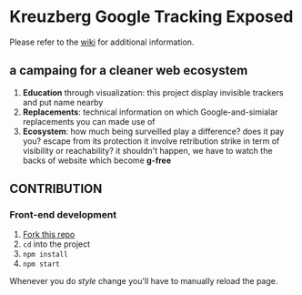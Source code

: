 # Kreuzberg Google Tracking Exposed

Please refer to the [wiki](https://github.com/tracking-exposed/krgotrex/wiki) for additional information.

## a campaing for a cleaner web ecosystem

1. **Education** through visualization: this project display invisible trackers and put name nearby
2. **Replacements**: technical information on which Google-and-simialar replacements you can made use of
3. **Ecosystem**: how much being surveilled play a difference? does it pay you? escape from its protection it involve retribution strike in term of visibility or reachability? it shouldn't happen, we have to watch the backs of website which become **g-free**

## CONTRIBUTION

### Front-end development

1. [Fork this repo](https://help.github.com/articles/fork-a-repo/)
2. `cd` into the project
3. `npm install`
4. `npm start`

Whenever you do *style* change you'll have to manually reload the page.
